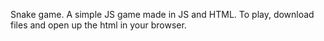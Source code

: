 Snake game.
A simple JS game made in JS and HTML.
To play, download files and open up the html in your browser.
